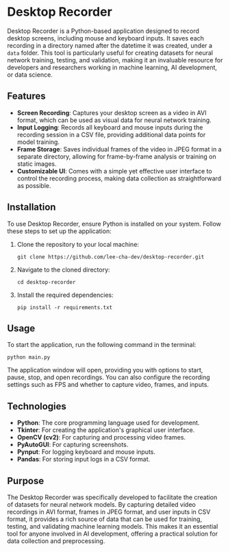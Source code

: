 # Desktop Recorder

Desktop Recorder is a Python-based application designed to record desktop screens, including mouse and keyboard inputs. It saves each recording in a directory named after the datetime it was created, under a `data` folder. This tool is particularly useful for creating datasets for neural network training, testing, and validation, making it an invaluable resource for developers and researchers working in machine learning, AI development, or data science.

## Features

- **Screen Recording**: Captures your desktop screen as a video in AVI format, which can be used as visual data for neural network training.
- **Input Logging**: Records all keyboard and mouse inputs during the recording session in a CSV file, providing additional data points for model training.
- **Frame Storage**: Saves individual frames of the video in JPEG format in a separate directory, allowing for frame-by-frame analysis or training on static images.
- **Customizable UI**: Comes with a simple yet effective user interface to control the recording process, making data collection as straightforward as possible.

## Installation

To use Desktop Recorder, ensure Python is installed on your system. Follow these steps to set up the application:

1. Clone the repository to your local machine:
   ```
   git clone https://github.com/lee-cha-dev/desktop-recorder.git
   ```
2. Navigate to the cloned directory:
   ```
   cd desktop-recorder
   ```
3. Install the required dependencies:
   ```
   pip install -r requirements.txt
   ```

## Usage

To start the application, run the following command in the terminal:

```
python main.py
```

The application window will open, providing you with options to start, pause, stop, and open recordings. You can also configure the recording settings such as FPS and whether to capture video, frames, and inputs.

## Technologies

- **Python**: The core programming language used for development.
- **Tkinter**: For creating the application's graphical user interface.
- **OpenCV (cv2)**: For capturing and processing video frames.
- **PyAutoGUI**: For capturing screenshots.
- **Pynput**: For logging keyboard and mouse inputs.
- **Pandas**: For storing input logs in a CSV format.

## Purpose

The Desktop Recorder was specifically developed to facilitate the creation of datasets for neural network models. By capturing detailed video recordings in AVI format, frames in JPEG format, and user inputs in CSV format, it provides a rich source of data that can be used for training, testing, and validating machine learning models. This makes it an essential tool for anyone involved in AI development, offering a practical solution for data collection and preprocessing.
